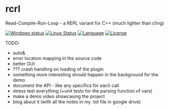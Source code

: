 # rcrl
Read-Compile-Run-Loop - a REPL variant for C++ (much lighter than cling)

[![Windows status](https://ci.appveyor.com/api/projects/status/fp0sqit57eorgswb/branch/master?svg=true)](https://ci.appveyor.com/project/onqtam/rcrl/branch/master)
[![Linux Status](https://travis-ci.org/onqtam/rcrl.svg?branch=master)](https://travis-ci.org/onqtam/rcrl)
[![Language](https://img.shields.io/badge/language-C++-blue.svg)](https://isocpp.org/)
[![License](http://img.shields.io/badge/license-MIT-blue.svg)](http://opensource.org/licenses/MIT)

TODO:

- auto&
- error location mapping in the source code
- better GUI
- ??? crash handling on loading of the plugin
- something more interesting should happen in the background for the demo
- document the API - like any specifics for each call
- stress test everything (+unit tests for the parsing function of vars)
- make a demo video showcasing the project
- blog about it (with all the notes in my .txt file in google drive)
